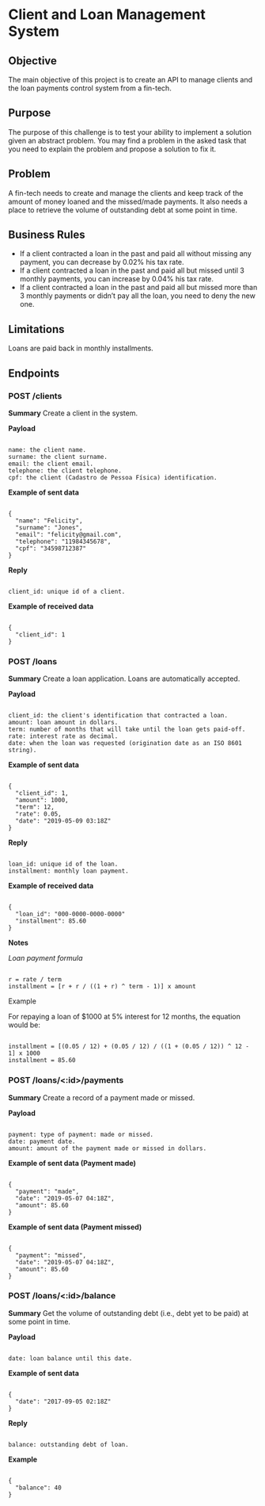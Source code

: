 # Client and Loan Management System

## Objective
The main objective of this project is to create an API to manage clients and the loan payments control system from a fin-tech.

## Purpose
The purpose of this challenge is to test your ability to implement a solution given an abstract problem. You may find a problem in the asked task that you need to explain the problem and propose a solution to fix it.

## Problem
A fin-tech needs to create and manage the clients and keep track of the amount of money loaned and the missed/made payments. It also needs a place to retrieve the volume of outstanding debt at some point in time.

## Business Rules
* If a client contracted a loan in the past and paid all without missing any payment, you can decrease by 0.02% his tax rate.
* If a client contracted a loan in the past and paid all but missed until 3 monthly payments, you can increase by 0.04% his tax rate.
* If a client contracted a loan in the past and paid all but missed more than 3 monthly payments or didn’t pay all the loan, you need to deny the new one.

## Limitations
Loans are paid back in monthly installments.

## Endpoints
### POST /clients
**Summary**
Create a client in the system.

**Payload**
<pre><code>
name: the client name.
surname: the client surname.
email: the client email.
telephone: the client telephone.
cpf: the client (Cadastro de Pessoa Física) identification.
</pre></code>

**Example of sent data**
<pre><code>
{
  "name": "Felicity",
  "surname": "Jones",
  "email": "felicity@gmail.com",
  "telephone": "11984345678",
  "cpf": "34598712387"
}
</pre></code>

**Reply**
<pre><code>
client_id: unique id of a client.
</pre></code>

**Example of received data**
<pre><code>
{
  "client_id": 1
} 
</pre></code>

### POST /loans
**Summary**
Create a loan application. Loans are automatically accepted.

**Payload**
<pre><code>
client_id: the client's identification that contracted a loan.
amount: loan amount in dollars.
term: number of months that will take until the loan gets paid-off.
rate: interest rate as decimal.
date: when the loan was requested (origination date as an ISO 8601 string).
</pre></code>

**Example of sent data**
<pre><code>
{
  "client_id": 1,
  "amount": 1000,
  "term": 12,
  "rate": 0.05,
  "date": "2019-05-09 03:18Z"
}
</pre></code>
 
**Reply**
<pre><code>
loan_id: unique id of the loan.
installment: monthly loan payment.
</pre></code> 

**Example of received data**
<pre><code>
{
  "loan_id": "000-0000-0000-0000"
  "installment": 85.60
}
</pre></code>
 
**Notes**

_Loan payment formula_
 
<pre><code>
r = rate / term
installment = [r + r / ((1 + r) ^ term - 1)] x amount
</pre></code>

Example

For repaying a loan of $1000 at 5% interest for 12 months, the equation would be:
<pre><code>
installment = [(0.05 / 12) + (0.05 / 12) / ((1 + (0.05 / 12)) ^ 12 - 1] x 1000
installment = 85.60
</pre></code>

### POST /loans/<:id>/payments
**Summary**
Create a record of a payment made or missed.

**Payload**
<pre><code>
payment: type of payment: made or missed.
date: payment date.
amount: amount of the payment made or missed in dollars.
</pre></code>

**Example of sent data (Payment made)**
<pre><code>
{
  "payment": "made",
  "date": "2019-05-07 04:18Z",
  "amount": 85.60
}
</pre></code>

**Example of sent data (Payment missed)**
<pre><code>
{
  "payment": "missed",
  "date": "2019-05-07 04:18Z",
  "amount": 85.60
}
</pre></code>

### POST /loans/<:id>/balance
**Summary**
Get the volume of outstanding debt (i.e., debt yet to be paid) at some point in time.

**Payload**
<pre><code>
date: loan balance until this date.
</pre></code>

**Example of sent data**
<pre><code>
{
  "date": "2017-09-05 02:18Z"
}
</pre></code>

**Reply**
<pre><code>
balance: outstanding debt of loan.
</pre></code>

**Example**
<pre><code>
{
  "balance": 40
}
</pre></code>
